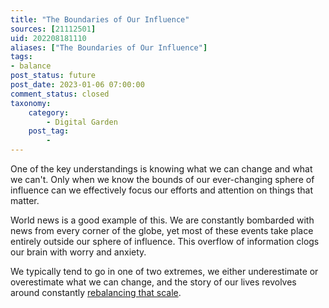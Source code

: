 ```yaml
---
title: "The Boundaries of Our Influence"
sources: [21112501]
uid: 202208181110
aliases: ["The Boundaries of Our Influence"]
tags:
- balance
post_status: future
post_date: 2023-01-06 07:00:00
comment_status: closed
taxonomy:
    category:
        - Digital Garden
    post_tag:
        - 
---
```


One of the key understandings is knowing what we can change and what we can't. Only when we know the bounds of our ever-changing sphere of influence can we effectively focus our efforts and attention on things that matter.

World news is a good example of this. We are constantly bombarded with news from every corner of the globe, yet most of these events take place entirely outside our sphere of influence. This overflow of information clogs our brain with worry and anxiety. 

We typically tend to go in one of two extremes, we either underestimate or overestimate what we can change, and the story of our lives revolves around constantly [rebalancing that scale](private-and-public-life.md).